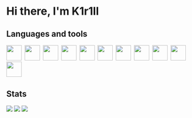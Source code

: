 # Hi there, I'm K1r1ll

## Languages and tools 
<img src="https://cdn.jsdelivr.net/gh/devicons/devicon@latest/icons/python/python-original.svg" width="40" height="40"/>&nbsp; 
<img src="https://cdn.jsdelivr.net/gh/devicons/devicon@latest/icons/flask/flask-original.svg" width="40" height="40"/>&nbsp; 
<img src="https://cdn.jsdelivr.net/gh/devicons/devicon@latest/icons/qt/qt-original.svg" width="40" height="40" />&nbsp; 
<img src="https://cdn.jsdelivr.net/gh/devicons/devicon@latest/icons/git/git-plain.svg" width="40" height="40"/>&nbsp; 
<img src="https://cdn.jsdelivr.net/gh/devicons/devicon@latest/icons/azuresqldatabase/azuresqldatabase-original.svg" width="40" height="40"/>&nbsp; 
<img src="https://cdn.jsdelivr.net/gh/devicons/devicon@latest/icons/linux/linux-original.svg" width="40" height="40"/>&nbsp;
<img src="https://cdn.jsdelivr.net/gh/devicons/devicon@latest/icons/windows11/windows11-original.svg" width="40" height="40"/>&nbsp;
<img src="https://cdn.jsdelivr.net/gh/devicons/devicon@latest/icons/javascript/javascript-original.svg" width="40" height="40"/>&nbsp;
<img src="https://cdn.jsdelivr.net/gh/devicons/devicon@latest/icons/html5/html5-original.svg" width="40" height="40"/>&nbsp;
<img src="https://cdn.jsdelivr.net/gh/devicons/devicon@latest/icons/css3/css3-original.svg" width="40" height="40"/>&nbsp;
<img src="https://cdn.jsdelivr.net/gh/devicons/devicon@latest/icons/bootstrap/bootstrap-original.svg" width="40" height="40"/>&nbsp;
          
## Stats
![](http://github-profile-summary-cards.vercel.app/api/cards/profile-details?username=kkkkkknn&theme=github_dark) 
![](http://github-profile-summary-cards.vercel.app/api/cards/most-commit-language?username=kkkkkknn&theme=github_dark) 
![](http://github-profile-summary-cards.vercel.app/api/cards/stats?username=kkkkkknn&theme=github_dark) 

